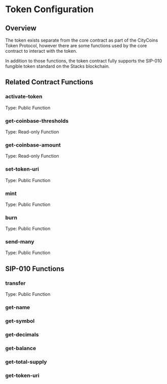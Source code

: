 # Token Configuration

## Overview

The token exists separate from the core contract as part of the CityCoins Token Protocol, however there are some functions used by the core contract to interact with the token.

In addition to those functions, the token contract fully supports the SIP-010 fungible token standard on the Stacks blockchain.

## Related Contract Functions

### activate-token

Type: Public Function

### get-coinbase-thresholds

Type: Read-only Function

### get-coinbase-amount

Type: Read-only Function

### set-token-uri

Type: Public Function

### mint

Type: Public Function

### burn

Type: Public Function

### send-many

Type: Public Function

## SIP-010 Functions

### transfer

Type: Public Function

### get-name

### get-symbol

### get-decimals

### get-balance

### get-total-supply

### get-token-uri



